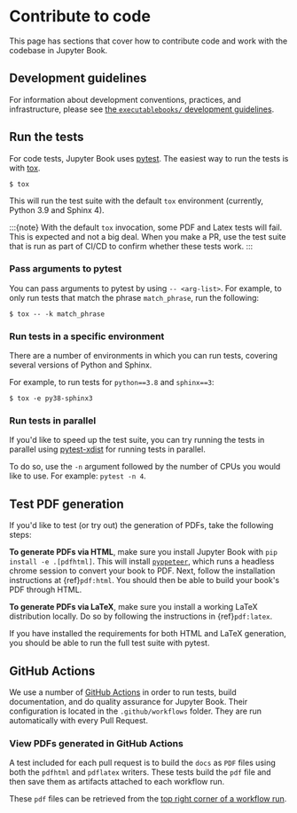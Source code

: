 
# Contribute to code

This page has sections that cover how to contribute code and work with the codebase in Jupyter Book.

## Development guidelines

For information about development conventions, practices, and infrastructure, please see [the `executablebooks/` development guidelines](https://github.com/executablebooks/.github/blob/master/CONTRIBUTING.md).

## Run the tests

For code tests, Jupyter Book uses [pytest](https://docs.pytest.org).
The easiest way to run the tests is with [tox](https://tox.readthedocs.io).

```console
$ tox
```

This will run the test suite with the default `tox` environment (currently, Python 3.9 and Sphinx 4).

:::{note}
With the default `tox` invocation, some PDF and Latex tests will fail.
This is expected and not a big deal.
When you make a PR, use the test suite that is run as part of CI/CD to confirm whether these tests work.
:::

### Pass arguments to pytest

You can pass arguments to pytest by using `-- <arg-list>`.
For example, to only run tests that match the phrase `match_phrase`, run the following:

```console
$ tox -- -k match_phrase
```

### Run tests in a specific environment

There are a number of environments in which you can run tests, covering several versions of Python and Sphinx.

For example, to run tests for `python==3.8` and `sphinx==3`:

```console
$ tox -e py38-sphinx3
```

### Run tests in parallel

If you'd like to speed up the test suite, you can try running the tests in parallel using [pytest-xdist](https://github.com/pytest-dev/pytest-xdist) for running tests in parallel.

To do so, use the `-n` argument followed by the number of CPUs you would like to use.
For example: `pytest -n 4`.

## Test PDF generation

If you'd like to test (or try out) the generation of PDFs, take the following steps:

**To generate PDFs via HTML**, make sure you install Jupyter Book with
`pip install -e .[pdfhtml]`. This will install [`pyppeteer`](https://github.com/pyppeteer/pyppeteer),
which runs a headless chrome session to convert your book to PDF. Next, follow
the installation instructions at {ref}`pdf:html`. You should then be able to build your
book's PDF through HTML.

**To generate PDFs via LaTeX**, make sure you install a working LaTeX distribution locally.
Do so by following the instructions in {ref}`pdf:latex`.

If you have installed the requirements for both HTML and LaTeX generation, you should
be able to run the full test suite with pytest.

## GitHub Actions

We use a number of [GitHub Actions](https://docs.github.com/en/actions) in order to run tests, build documentation, and do quality assurance for Jupyter Book.
Their configuration is located in the `.github/workflows` folder.
They are run automatically with every Pull Request.

### View PDFs generated in GitHub Actions

A test included for each pull request is to build the `docs` as `PDF` files using both the
`pdfhtml` and `pdflatex` writers. These tests build the `pdf` file and then save them as artifacts
attached to each workflow run.

These `pdf` files can be retrieved from the [top right corner of a workflow run](https://github.com/actions/upload-artifact#where-does-the-upload-go).
